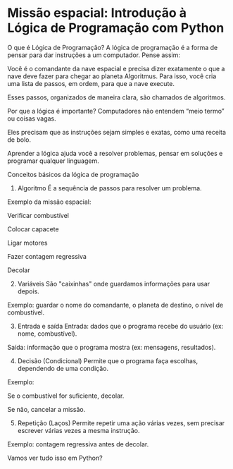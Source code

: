 # Missão espacial: Introdução à Lógica de Programação com Python

O que é Lógica de Programação?
A lógica de programação é a forma de pensar para dar instruções a um computador. Pense assim:

Você é o comandante da nave espacial e precisa dizer exatamente o que a nave deve fazer para chegar ao planeta Algoritmus. Para isso, você cria uma lista de passos, em ordem, para que a nave execute.

Esses passos, organizados de maneira clara, são chamados de algoritmos.

Por que a lógica é importante?
Computadores não entendem “meio termo” ou coisas vagas.

Eles precisam que as instruções sejam simples e exatas, como uma receita de bolo.

Aprender a lógica ajuda você a resolver problemas, pensar em soluções e programar qualquer linguagem.

Conceitos básicos da lógica de programação
1. Algoritmo
É a sequência de passos para resolver um problema.

Exemplo da missão espacial:

Verificar combustível

Colocar capacete

Ligar motores

Fazer contagem regressiva

Decolar

2. Variáveis
São "caixinhas" onde guardamos informações para usar depois.

Exemplo: guardar o nome do comandante, o planeta de destino, o nível de combustível.

3. Entrada e saída
Entrada: dados que o programa recebe do usuário (ex: nome, combustível).

Saída: informação que o programa mostra (ex: mensagens, resultados).

4. Decisão (Condicional)
Permite que o programa faça escolhas, dependendo de uma condição.

Exemplo:

Se o combustível for suficiente, decolar.

Se não, cancelar a missão.

5. Repetição (Laços)
Permite repetir uma ação várias vezes, sem precisar escrever várias vezes a mesma instrução.

Exemplo: contagem regressiva antes de decolar.

Vamos ver tudo isso em Python?
